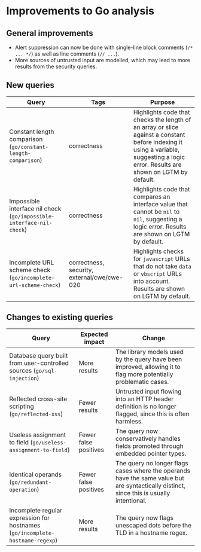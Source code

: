 # Improvements to Go analysis

## General improvements

* Alert suppression can now be done with single-line block comments (`/* ... */`) as well as line comments (`// ...`).
* More sources of untrusted input are modelled, which may lead to more results from the security queries.

## New queries

| **Query**                                                                 | **Tags**                                                                   | **Purpose**                                                                                                                                            |
|---------------------------------------------------------------------------|----------------------------------------------------------------------------|--------------------------------------------------------------------------------------------------------------------------------------------------------|
| Constant length comparison (`go/constant-length-comparison`)     | correctness | Highlights code that checks the length of an array or slice against a constant before indexing it using a variable, suggesting a logic error. Results are shown on LGTM by default. |
| Impossible interface nil check (`go/impossible-interface-nil-check`) | correctness | Highlights code that compares an interface value that cannot be `nil` to `nil`, suggesting a logic error. Results are shown on LGTM by default. |
| Incomplete URL scheme check (`go/incomplete-url-scheme-check`) | correctness, security, external/cwe/cwe-020 | Highlights checks for `javascript` URLs that do not take `data` or `vbscript` URLs into account. Results are shown on LGTM by default. |

## Changes to existing queries

| **Query**                                           | **Expected impact**          | **Change**                                                |
|-----------------------------------------------------|------------------------------|-----------------------------------------------------------|
| Database query built from user-controlled sources (`go/sql-injection`) | More results | The library models used by the query have been improved, allowing it to flag more potentially problematic cases. |
| Reflected cross-site scripting (`go/reflected-xss`) | Fewer results | Untrusted input flowing into an HTTP header definition is no longer flagged, since this is often harmless. |
| Useless assignment to field (`go/useless-assignment-to-field`) | Fewer false positives | The query now conservatively handles fields promoted through embedded pointer types. |
| Identical operands (`go/redundant-operation`) | Fewer false positives | The query no longer flags cases where the operands have the same value but are syntactically distinct, since this is usually intentional. |
| Incomplete regular expression for hostnames (`go/incomplete-hostname-regexp`) | More results | The query now flags unescaped dots before the TLD in a hostname regex. |
